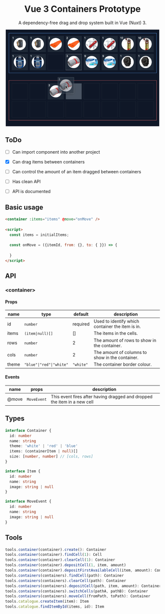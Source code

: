 <div align="center">

  # Vue 3 Containers Prototype

  A dependency-free drag and drop system built in Vue (Nuxt) 3.

  <img src="public/img/demo.gif" alt="Nuxt 3 containers prototype example" title="Nuxt 3 containers prototype example" width="500" />
</div>

## ToDo

- [ ] Can import component into another project
- [x] Can drag items between containers
- [ ] Can control the amount of an item dragged between containers
- [ ] Has clean API
- [ ] API is documented


## Basic usage

```html
<container :items="items" @move="onMove" />

<script>
  const items = initialItems;

  const onMove = ({itemId, from: {}, to: { }}) => {

  }
</script>
```

## API

### <container&gt;

#### Props

| name | type   | default   | description |
|------|--------|-----------|-------------|
| id   | `number` | required  | Used to identify which container the item is in.|
| items | `(item\|null)[]` | [] | The items in the cells.|
| rows | `number` | 2 | The amount of rows to show in the container.|
| cols | `number` | 2 | The amount of columns to show in the container. |
| theme | `"blue"\|"red"\|"white"` | `"white"` | The container border colour. |

#### Events

| name | props | description |
|------|--------|-----------|
| @move | `MoveEvent` | This event fires after having dragged and dropped the item in a new cell |

## Types

```typescript
interface Container {
  id: number
  name: string
  theme: 'white' | 'red' | 'blue'
  items: (containerItem | null)[]
  size: [number, number] // [cols, rows]
}
```

```typescript
interface Item {
  id: number
  name: string
  image: string | null
}
```

```typescript
interface MoveEvent {
  id: number
  name: string
  image: string | null
}
```

## Tools

```typescript
tools.container(container).create(): Container                                  // create a container
tools.container(container).findCell(1): Cell                                    // find a cell in a container
tools.container(container).clearCell(1): Container                              // clear a cell in a container
tools.container(container).depositCell(1, item, amount)                         // deposit an item in a cell
tools.container(container).depositFirstAvailableCell(item, amount): Container   // deposit an item in the first available cell
tools.containers(containers).findCell(path): Container                          // find a cell in a container
tools.containers(containers).clearCell(path): Container                         // clear a cell in a container
tools.containers(containers).depositCell(path, item, amount): Container         // deposit an item in a cell
tools.containers(containers).switchCells(pathA, pathB): Container               // switch two cells
tools.containers(containers).moveCell(fromPath, toPath): Container              // move a cell
tools.catalogue.createItem(item): Item                                          // Create an item
tools.catalogue.findItemById(items, id): Item                                   // Find an item by id
```